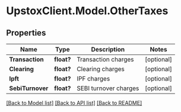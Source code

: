 # UpstoxClient.Model.OtherTaxes
## Properties

Name | Type | Description | Notes
------------ | ------------- | ------------- | -------------
**Transaction** | **float?** | Transaction charges | [optional] 
**Clearing** | **float?** | Clearing charges | [optional] 
**Ipft** | **float?** | IPF charges | [optional] 
**SebiTurnover** | **float?** | SEBI turnover charges | [optional] 

[[Back to Model list]](../README.md#documentation-for-models) [[Back to API list]](../README.md#documentation-for-api-endpoints) [[Back to README]](../README.md)


